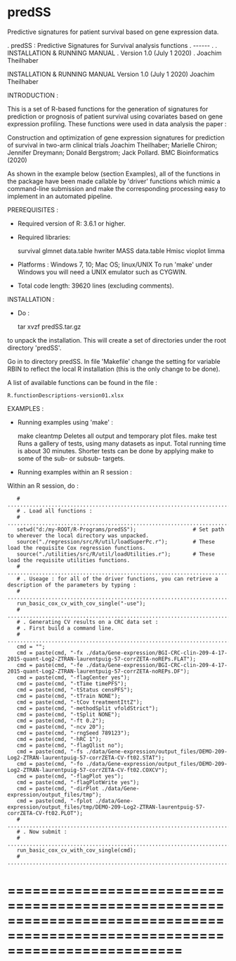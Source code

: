 # predSS
Predictive signatures for patient survival based on gene expression data.


. predSS : Predictive Signatures for Survival analysis functions
. ------
.
. INSTALLATION & RUNNING MANUAL
. Version 1.0 (July 1 2020)
. Joachim Theilhaber




INSTALLATION & RUNNING MANUAL
Version 1.0 (July 1 2020)
Joachim Theilhaber


INTRODUCTION :

This is a set of R-based functions for the generation of signatures
for prediction or prognosis of patient survival using covariates based
on gene expression profiling. These functions were used in data
analysis the paper : 

Construction and optimization of gene expression signatures for
prediction of survival in two-arm clinical trials Joachim Theilhaber;
Marielle Chiron; Jennifer Dreymann; Donald Bergstrom; Jack
Pollard. BMC Bioinformatics (2020)

As shown in the example below (section Examples), all of the functions
in the package have been made callable by 'driver' functions which
mimic a command-line submission and make the corresponding processing
easy to implement in an automated pipeline.


PREREQUISITES :

* Required version of R: 3.6.1 or higher.

* Required libraries: 

   survival
   glmnet
   data.table
   hwriter
   MASS
   data.table
   Hmisc
   vioplot
   limma

* Platforms : Windows 7, 10; Mac OS; linux/UNIX
              To run 'make' under Windows you will need a UNIX
              emulator such as CYGWIN.

* Total code length: 39620 lines (excluding comments).


INSTALLATION :

* Do :

   tar xvzf predSS.tar.gz 

to unpack the installation. This will create a set of directories
under the root directory 'predSS'.

Go in to directory predSS. In file 'Makefile' change the setting for variable
RBIN to reflect the local R installation (this is the only change to
be done). 

A list of available functions can be found in the file :
 
    R.functionDescriptions-version01.xlsx


EXAMPLES :

* Running examples using 'make' :

     make cleantmp     Deletes all output and temporary plot files.
     make test         Runs a gallery of tests, using many datasets as input. Total running time
                       is about 30 minutes. Shorter tests can be done by applying make to some of 
                       the sub- or subsub- targets.

* Running examples within an R session :

Within an R session, do :

       # ...........................................................................................................................
       # . Load all functions :
       # ...........................................................................................................................
       setwd("d:/my-ROOT/R-Programs/predSS");                  # Set path to wherever the local directory was unpacked.
       source("./regression/src/R/util/loadSuperPc.r");        # These load the requisite Cox regression functions.
       source("./utilities/src/R/util/loadUtilities.r");       # These load the requisite utilities functions.
       # ...........................................................................................................................
       # . Useage : for all of the driver functions, you can retrieve a description of the parameters by typing :
       # ...........................................................................................................................
       run_basic_cox_cv_with_cov_single("-use");
       # ...........................................................................................................................
       # . Generating CV results on a CRC data set :
       # . First build a command line.
       # ...........................................................................................................................
       cmd = "";
       cmd = paste(cmd, "-fx ./data/Gene-expression/BGI-CRC-clin-209-4-17-2015-quant-Log2-ZTRAN-laurentpuig-57-corrZETA-noREPs.FLAT");
       cmd = paste(cmd, "-fe ./data/Gene-expression/BGI-CRC-clin-209-4-17-2015-quant-Log2-ZTRAN-laurentpuig-57-corrZETA-noREPs.DF");
       cmd = paste(cmd, "-flagCenter yes");  
       cmd = paste(cmd, "-tTime timePFS");  
       cmd = paste(cmd, "-tStatus censPFS");  
       cmd = paste(cmd, "-tTrain NONE");  
       cmd = paste(cmd, "-tCov treatmentIttZ");  
       cmd = paste(cmd, "-methodSplit vfoldStrict");  
       cmd = paste(cmd, "-tSplit NONE");  
       cmd = paste(cmd, "-ft 0.2");  
       cmd = paste(cmd, "-ncv 20");  
       cmd = paste(cmd, "-rngSeed 789123");  
       cmd = paste(cmd, "-hRC 1");  
       cmd = paste(cmd, "-flagQlist no");  
       cmd = paste(cmd, "-fs ./data/Gene-expression/output_files/DEMO-209-Log2-ZTRAN-laurentpuig-57-corrZETA-CV-ft02.STAT");  
       cmd = paste(cmd, "-fo ./data/Gene-expression/output_files/DEMO-209-Log2-ZTRAN-laurentpuig-57-corrZETA-CV-ft02.COXCV");
       cmd = paste(cmd, "-flagPlot yes");  
       cmd = paste(cmd, "-flagPlotWrite yes");  
       cmd = paste(cmd, "-dirPlot ./data/Gene-expression/output_files/tmp");  
       cmd = paste(cmd, "-fplot ./data/Gene-expression/output_files/tmp/DEMO-209-Log2-ZTRAN-laurentpuig-57-corrZETA-CV-ft02.PLOT");  
       # ...........................................................................................................................
       # . Now submit :
       # ...........................................................................................................................
       run_basic_cox_cv_with_cov_single(cmd);
       # ...........................................................................................................................

# =============================================================================================================================
